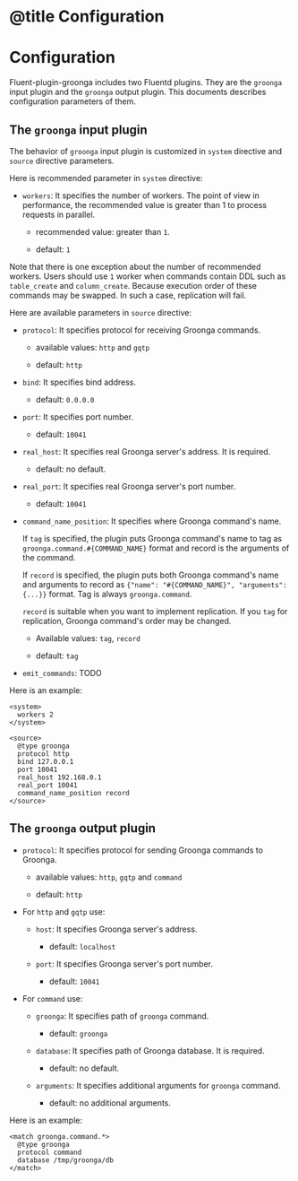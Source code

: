 # @title Configuration

# Configuration

Fluent-plugin-groonga includes two Fluentd plugins. They are the
`groonga` input plugin and the `groonga` output plugin. This documents
describes configuration parameters of them.

## The `groonga` input plugin

The behavior of `groonga` input plugin is customized in `system`
directive and `source` directive parameters.

Here is recommended parameter in `system` directive:

  * `workers`: It specifies the number of workers. The point of view
    in performance, the recommended value is greater than 1 to process
    requests in parallel.

    * recommended value: greater than `1`.

    * default: `1`

Note that there is one exception about the number of recommended
workers. Users should use `1` worker when commands contain DDL such as
`table_create` and `column_create`. Because execution order of these
commands may be swapped. In such a case, replication will fail.

Here are available parameters in `source` directive:

  * `protocol`: It specifies protocol for receiving Groonga commands.

    * available values: `http` and `gqtp`

    * default: `http`

  * `bind`: It specifies bind address.

    * default: `0.0.0.0`

  * `port`: It specifies port number.

    * default: `10041`

  * `real_host`: It specifies real Groonga server's address. It is required.

    * default: no default.

  * `real_port`: It specifies real Groonga server's port number.

    * default: `10041`

  * `command_name_position`: It specifies where Groonga command's
    name.

    If `tag` is specified, the plugin puts Groonga command's name to
    tag as `groonga.command.#{COMMAND_NAME}` format and record
    is the arguments of the command.

    If `record` is specified, the plugin puts both Groonga command's
    name and arguments to record as `{"name": "#{COMMAND_NAME}",
    "arguments": {...}}` format. Tag is always `groonga.command`.

    `record` is suitable when you want to implement replication. If
    you `tag` for replication, Groonga command's order may be changed.

    * Available values: `tag`, `record`

    * default: `tag`

  * `emit_commands`: TODO

Here is an example:

    <system>
      workers 2
    </system>

    <source>
      @type groonga
      protocol http
      bind 127.0.0.1
      port 10041
      real_host 192.168.0.1
      real_port 10041
      command_name_position record
    </source>

## The `groonga` output plugin

  * `protocol`: It specifies protocol for sending Groonga commands to Groonga.

    * available values: `http`, `gqtp` and `command`

    * default: `http`

  * For `http` and `gqtp` use:

    * `host`: It specifies Groonga server's address.

      * default: `localhost`

    * `port`: It specifies Groonga server's port number.

      * default: `10041`

  * For `command` use:

    * `groonga`: It specifies path of `groonga` command.

      * default: `groonga`

    * `database`: It specifies path of Groonga database. It is required.

      * default: no default.

    * `arguments`: It specifies additional arguments for `groonga` command.

      * default: no additional arguments.

Here is an example:

    <match groonga.command.*>
      @type groonga
      protocol command
      database /tmp/groonga/db
    </match>
